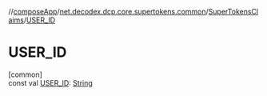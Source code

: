 //[composeApp](../../../index.md)/[net.decodex.dcp.core.supertokens.common](../index.md)/[SuperTokensClaims](index.md)/[USER_ID](-u-s-e-r_-i-d.md)

# USER_ID

[common]\
const val [USER_ID](-u-s-e-r_-i-d.md): [String](https://kotlinlang.org/api/latest/jvm/stdlib/kotlin/-string/index.html)
